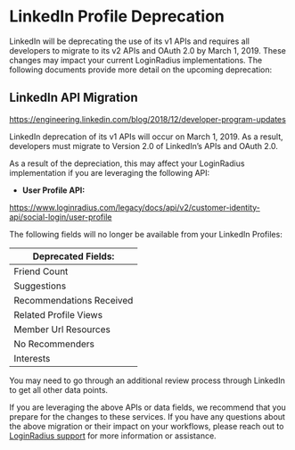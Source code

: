 
# LinkedIn Profile Deprecation


LinkedIn will be deprecating the use of its v1 APIs and requires all developers to migrate to its v2 APIs and OAuth 2.0 by March 1, 2019. These changes may impact your current LoginRadius implementations. The following documents provide more detail on the upcoming deprecation: 

## LinkedIn API Migration
https://engineering.linkedin.com/blog/2018/12/developer-program-updates 

LinkedIn deprecation of its v1 APIs will occur on March 1, 2019. As a result, developers must migrate to Version 2.0 of LinkedIn’s APIs and OAuth 2.0. 

As a result of the depreciation, this may affect your LoginRadius implementation if you are leveraging the following API:

- **User Profile API:** 

https://www.loginradius.com/legacy/docs/api/v2/customer-identity-api/social-login/user-profile

The following fields will no longer be available from your LinkedIn Profiles:

| Deprecated Fields: |
 |---|
| Friend Count |
| Suggestions |
| Recommendations Received |
| Related Profile Views |
| Member Url Resources |
| No Recommenders |
| Interests |

You may need to go through an additional review process through LinkedIn to get all other data points.

If you are leveraging the above APIs or data fields, we recommend that you prepare for the changes to these services. If you have any questions about the above migration or their impact on your workflows, please reach out to [LoginRadius support](https://adminconsole.loginradius.com/support/tickets/open-a-new-ticket) for more information or assistance. 

